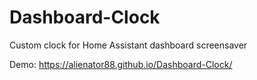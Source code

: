 # Dashboard-Clock
Custom clock for Home Assistant dashboard screensaver

Demo: https://alienator88.github.io/Dashboard-Clock/
